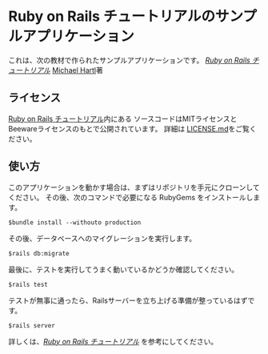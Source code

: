 # Ruby on Rails チュートリアルのサンプルアプリケーション

これは、次の教材で作られたサンプルアプリケーションです。
[*Ruby on Rails チュートリアル*](https://railstutorial.jp/)
[Michael Hartl](http://www.michaelhartl.com/)著

## ライセンス
 
 [Ruby on Rails チュートリアル](https://railstutorial.jp/)内にある
 ソースコードはMITライセンスとBeewareライセンスのもとで公開されています。
 詳細は [LICENSE.md](LICENSE.md)をご覧ください。

 ## 使い方

このアプリケーションを動かす場合は、まずはリポジトリを手元にクローンしてください。
その後、次のコマンドで必要になる RubyGems をインストールします。

```
$bundle install --withouto production
```

その後、データベースへのマイグレーションを実行します。

```
$rails db:migrate
```

最後に、テストを実行してうまく動いているかどうか確認してください。

```
$rails test
```

テストが無事に通ったら、Railsサーバーを立ち上げる準備が整っているはずです。

```
$rails server
```

詳しくは、[*Ruby on Rails チュートリアル*](https://railstutorial.jp/)
を参考にしてください。